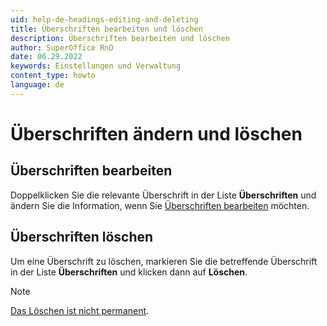```yaml
---
uid: help-de-headings-editing-and-deleting
title: Überschriften bearbeiten und löschen
description: Überschriften bearbeiten und löschen
author: SuperOffice RnD
date: 06.29.2022
keywords: Einstellungen und Verwaltung
content_type: howto
language: de
---
```


# Überschriften ändern und löschen

## Überschriften bearbeiten

Doppelklicken Sie die relevante Überschrift in der Liste **Überschriften** und ändern Sie die Information, wenn Sie [Überschriften bearbeiten][1] möchten.

## Überschriften löschen

Um eine Überschrift zu löschen, markieren Sie die betreffende Überschrift in der Liste **Überschriften** und klicken dann auf **Löschen**.

> [!NOTE]
> [Das Löschen ist nicht permanent][2].

<!-- Referenced links -->
[1]: adding-headings.md
[2]: deleted-items-and-headings.md

<!-- Referenced images -->
